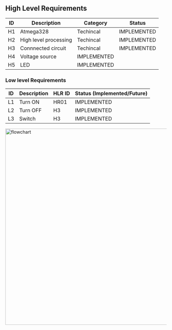 
## High Level Requirements 
| ID | Description | Category | Status | 
| ----- | ----- | ------- | ---------|
| H1 | Atmega328| Techincal | IMPLEMENTED | 
| H2 | High level processing| Techincal | IMPLEMENTED |
| H3 | Connnected circuit | Techincal | IMPLEMENTED |
| H4 | Voltage source | IMPLEMENTED |
| H5 | LED | IMPLEMENTED |


### Low level Requirements
 
| ID | Description | HLR ID | Status (Implemented/Future) |
| ------ | --------- | ------ | ----- |
|L1|Turn ON |HR01|IMPLEMENTED|
|L2| Turn OFF | H3|IMPLEMENTED|
|L3|Switch | H3 | IMPLEMENTED |

<img width="613" alt="flowchart" src="https://user-images.githubusercontent.com/101088188/164883450-27be7aa4-e7c1-4c1f-a2c5-4db89a12f9b3.png">
